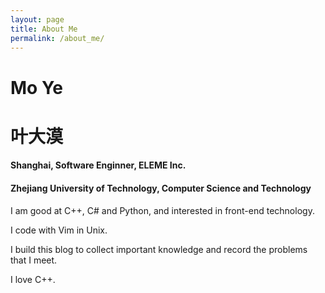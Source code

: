 ```yaml
---
layout: page
title: About Me
permalink: /about_me/
---
```


# Mo Ye

# 叶大漠

#### Shanghai, Software Enginner, ELEME Inc.

#### Zhejiang University of Technology, Computer Science and Technology

I am good at C++, C# and Python, and interested in front-end technology.

I code with Vim in Unix.

I build this blog to collect important knowledge and record the problems that I meet.

I love C++.
